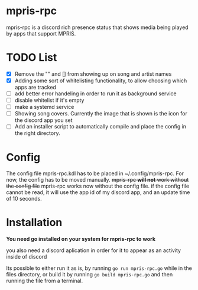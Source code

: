 # mpris-rpc

mpris-rpc is a discord rich presence status that shows media being played by apps that support MPRIS.

# TODO List
- [x] Remove the "" and [] from showing up on song and artist names
- [x] Adding some sort of whitelisting functionality, to allow choosing which apps are tracked
- [ ] add better error handeling in order to run it as background service
- [ ] disable whitelist if it's empty
- [ ] make a systemd service
- [ ] Showing song covers. Currently the image that is shown is the icon for the discord app you set
- [ ] Add an installer script to automatically compile and place the config in the right directory.

# Config
The config file mpris-rpc.kdl has to be placed in ~/.config/mpris-rpc. For now, the config has to be moved manually. ~~mpris-rpc **will not** work without the config file~~ mpris-rpc works now without the config file. if the config file cannot be read, it will use the app id of my discord app, and an update time of 10 seconds.

# Installation
**You need go installed on your system for mpris-rpc to work** 

you also need a discord aplication in order for it to appear as an activity inside of discord

Its possible to either run it as is, by running `go run mpris-rpc.go` while in the files directory, or build it by running `go build mpris-rpc.go` and then running the file from a terminal.

